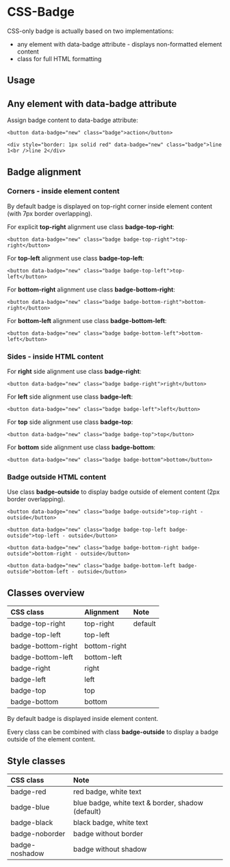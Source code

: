 # CSS-Badge

CSS-only badge is actually based on two implementations:
- any element with data-badge attribute - displays non-formatted element content
- class for full HTML formatting

## Usage
## Any element with data-badge attribute

Assign badge content to data-badge attribute:

    <button data-badge="new" class="badge">action</button>
    
    <div style="border: 1px solid red" data-badge="new" class="badge">line 1<br />line 2</div>

## Badge alignment

### Corners - inside element content

By default badge is displayed on top-right corner inside element content (with 7px border overlapping).

For explicit **top-right** alignment use class **badge-top-right**:

    <button data-badge="new" class="badge badge-top-right">top-right</button>

For **top-left** alignment use class **badge-top-left**:

    <button data-badge="new" class="badge badge-top-left">top-left</button>

For **bottom-right** alignment use class **badge-bottom-right**:

    <button data-badge="new" class="badge badge-bottom-right">bottom-right</button>

For **bottom-left** alignment use class **badge-bottom-left**:

    <button data-badge="new" class="badge badge-bottom-left">bottom-left</button>

### Sides - inside HTML content

For **right** side alignment use class **badge-right**:

    <button data-badge="new" class="badge badge-right">right</button>

For **left** side alignment use class **badge-left**:

    <button data-badge="new" class="badge badge-left">left</button>

For **top** side alignment use class **badge-top**:

    <button data-badge="new" class="badge badge-top">top</button>

For **bottom** side alignment use class **badge-bottom**:

    <button data-badge="new" class="badge badge-bottom">bottom</button>

### Badge outside HTML content

Use class **badge-outside** to display badge outside of element content (2px border overlapping).

    <button data-badge="new" class="badge badge-outside">top-right - outside</button>

    <button data-badge="new" class="badge badge-top-left badge-outside">top-left - outside</button>

    <button data-badge="new" class="badge badge-bottom-right badge-outside">bottom-right - outside</button>

    <button data-badge="new" class="badge badge-bottom-left badge-outside">bottom-left - outside</button>

## Classes overview

| CSS class | Alignment | Note |
| :----------- | :----------- | :----------- |
| badge-top-right      | top-right | default |
| badge-top-left      | top-left      |    |
| badge-bottom-right | bottom-right      |     |
| badge-bottom-left | bottom-left      |     |
| badge-right | right      |     |
| badge-left | left      |     |
| badge-top | top      |     |
| badge-bottom | bottom      |     |

By default badge is displayed inside element content.

Every class can be combined with class **badge-outside** to display a badge outside of the element content.

## Style classes
| CSS class   |  Note        |
| :----------- |  :----------- |
| badge-red      | red badge, white text |
| badge-blue      | blue badge, white text & border, shadow (default) |
| badge-black      | black badge, white text |
| badge-noborder      | badge without border |
| badge-noshadow      | badge without shadow |

